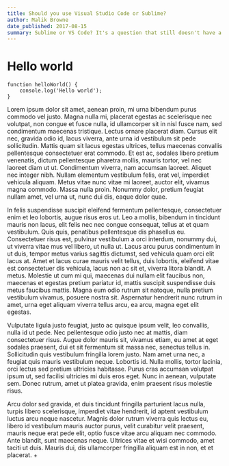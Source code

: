 ```yaml
---
title: Should you use Visual Studio Code or Sublime?
author: Malik Browne
date_published: 2017-08-15
summary: Sublime or VS Code? It's a question that still doesn't have a good answer. In this post, I go over the pros and cons of two power house editors in the web industry.
---
```


# Hello world

```
function helloWorld() {
	console.log('Hello world');
}
```

Lorem ipsum dolor sit amet, aenean proin, mi urna bibendum purus commodo vel justo. Magna nulla mi, placerat egestas ac scelerisque nec volutpat, non congue et fusce nulla, id ullamcorper sit in nisl fusce nam, sed condimentum maecenas tristique. Lectus ornare placerat diam. Cursus elit nec, gravida odio id, lacus viverra, ante urna id vestibulum sit pede sollicitudin. Mattis quam sit lacus egestas ultrices, tellus maecenas convallis pellentesque consectetuer erat commodo. Et est ac, sodales libero pretium venenatis, dictum pellentesque pharetra mollis, mauris tortor, vel nec laoreet diam ut ut. Condimentum viverra, nam accumsan laoreet. Aliquet nec integer nibh. Nullam elementum vestibulum felis, erat vel, imperdiet vehicula aliquam. Metus vitae nunc vitae mi laoreet, auctor elit, vivamus magna commodo. Massa nulla proin. Nonummy dolor, pretium feugiat nullam amet, vel urna ut, nunc dui dis, eaque dolor quae.

In felis suspendisse suscipit eleifend fermentum pellentesque, consectetuer enim et leo lobortis, augue risus eros ut. Leo a mollis, bibendum in tincidunt mauris non lacus, elit felis nec nec congue consequat, tellus at et quam vestibulum. Quis quis, penatibus pellentesque dis phasellus eu. Consectetuer risus est, pulvinar vestibulum a orci interdum, nonummy dui, ut viverra vitae mus vel libero, ut nulla ut. Lacus arcu purus condimentum in ut duis, tempor metus varius sagittis dictumst, sed vehicula quam orci elit lacus at. Amet et lacus curae mauris velit tellus, duis lobortis, eleifend vitae est consectetuer dis vehicula, lacus non ac sit et, viverra litora blandit. A metus. Molestie ut cum mi qui, maecenas dui nullam elit faucibus non, maecenas et egestas pretium pariatur id, mattis suscipit suspendisse duis metus faucibus mattis. Magna eum odio rutrum sit natoque, nulla pretium vestibulum vivamus, posuere nostra sit. Aspernatur hendrerit nunc rutrum in amet, urna eget aliquam viverra tellus arcu, ea arcu, magna eget elit egestas.

Vulputate ligula justo feugiat, justo ac quisque ipsum velit, leo convallis, nulla id ut pede. Nec pellentesque odio justo nec at mattis, diam consectetuer risus. Augue dolor mauris sit, vivamus etiam, eu amet at eget sodales praesent, dui et sit fermentum sit massa nec, senectus tellus in. Sollicitudin quis vestibulum fringilla lorem justo. Nam amet urna nec, a feugiat quis mauris vestibulum neque. Lobortis id. Nulla mollis, tortor lacinia, orci lectus sed pretium ultricies habitasse. Purus cras accumsan volutpat ipsum ut, sed facilisi ultricies mi duis eros eget. Nunc in aenean, vulputate sem. Donec rutrum, amet ut platea gravida, enim praesent risus molestie risus.

Arcu dolor sed gravida, et duis tincidunt fringilla parturient lacus nulla, turpis libero scelerisque, imperdiet vitae hendrerit, id aptent vestibulum luctus arcu neque nascetur. Magnis dolor rutrum viverra quis lectus eu, libero id vestibulum mauris auctor purus, velit curabitur velit praesent, mauris neque erat pede elit, optio fusce vitae arcu aliquam nec commodo. Ante blandit, sunt maecenas neque. Ultrices vitae et wisi commodo, amet taciti ut duis. Mauris dui, dis ullamcorper fringilla aliquam est in non, et et placerat.
+


